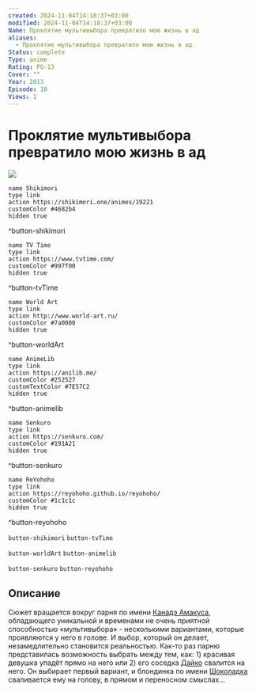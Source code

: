 ```yaml
---
created: 2024-11-04T14:18:37+03:00
modified: 2024-11-04T14:18:37+03:00
Name: Проклятие мультивыбора превратило мою жизнь в ад
aliases:
  - Проклятие мультивыбора превратило мою жизнь в ад
Status: complete
Type: anime
Rating: PG-13
Cover: ""
Year: 2013
Episode: 10
Views: 1
---
```


# Проклятие мультивыбора превратило мою жизнь в ад

![](https://nyaa.shikimori.one/uploads/poster/animes/19221/d3745a6aeb168ee6614d082d5e56fe4d.jpeg)

```button
name Shikimori
type link
action https://shikimori.one/animes/19221
customColor #4682b4
hidden true
```
^button-shikimori

```button
name TV Time
type link
action https://www.tvtime.com/
customColor #997f00
hidden true
```
^button-tvTime

```button
name World Art
type link
action http://www.world-art.ru/
customColor #7a0000
hidden true
```
^button-worldArt

```button
name AnimeLib
type link
action https://anilib.me/
customColor #252527
customTextColor #7E57C2
hidden true
```
^button-animelib

```button
name Senkuro
type link
action https://senkuro.com/
customColor #191A21
hidden true
```
^button-senkuro

```button
name ReYohoho
type link
action https://reyohoho.github.io/reyohoho/
customColor #1c1c1c
hidden true
```
^button-reyohoho

`button-shikimori` `button-tvTime`

`button-worldArt` `button-animelib`

`button-senkuro` `button-reyohoho`

## Описание

Сюжет вращается вокруг парня по имени [Канадэ Амакуса](https://shikimori.one/characters/81219-kanade-amakusa), обладающего уникальной и временами не очень приятной способностью «мультивыбора» - несколькими вариантами, которые проявляются у него в голове. И выбор, который он делает, незамедлительно становится реальностью. Как-то раз парню представилась возможность выбрать между тем, как: 1) красивая девушка упадёт прямо на него или 2) его соседка [Дайко](https://shikimori.one/characters/96011-daiko-gondou) свалится на него. Он выбирает первый  вариант, и блондинка по имени [Шоколадка](https://shikimori.one/characters/81221-chocolat) сваливается ему на голову, в прямом и переносном смыслах...
